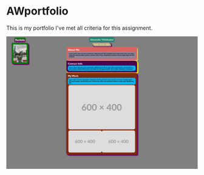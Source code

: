 # AWportfolio
This is my portfolio
I've met all criteria for this assignment. 

![alt text](assets\images\image.png)